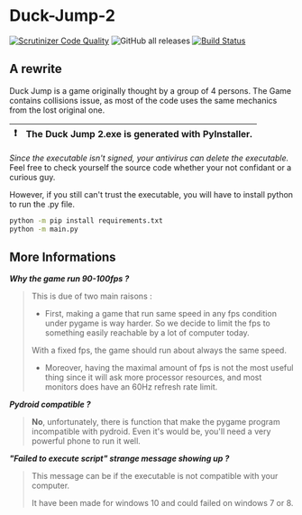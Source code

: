 # Duck-Jump-2 

[![Scrutinizer Code Quality](https://scrutinizer-ci.com/g/Sigmanificient/Duck-Jump-2.0/badges/quality-score.png?b=master)](https://scrutinizer-ci.com/g/Sigmanificient/Duck-Jump-2.0/?branch=archive-v2)
![GitHub all releases](https://img.shields.io/github/downloads/Sigmanificient/DuckJump/total)
[![Build Status](https://scrutinizer-ci.com/g/Sigmanificient/Duck-Jump-2.0/badges/build.png?b=master)](https://scrutinizer-ci.com/g/Sigmanificient/Duck-Jump-2.0/build-status/master)

## A rewrite
Duck Jump is a game originally thought by a group of 4 persons.
The Game contains collisions issue, as most of the code uses the same mechanics
from the lost original one.


| :exclamation: | The Duck Jump 2.exe is generated with PyInstaller. |
| ------------- | :------------------------------------------------- |

*Since the executable isn't signed, your antivirus can delete the executable.*
Feel free to check yourself the source code whether your not confidant or a curious guy.

However, if you still can't trust the executable, you will have to install python to run the .py file.

```bash
python -m pip install requirements.txt
python -m main.py
```


## More Informations

***Why the game run 90-100fps ?***

> This is due of two main raisons :
> - First, making a game that run same speed in any fps condition under pygame is way harder.
So we decide to limit the fps to something easily reachable by a lot of computer today.
> 
> With a fixed fps, the game should run about always the same speed.
> - Moreover, having the maximal amount of fps is not the most useful thing since it will ask more processor resources,
and most monitors does have an 60Hz refresh rate limit.
  
***Pydroid compatible ?***
> **No**, unfortunately, there is function that make the pygame program 
incompatible with pydroid.
> Even it's would be, you'll need a very powerful phone to run it well.

***"Failed to execute script" strange message showing up ?***
> This message can be if the executable is not compatible with your computer.
> 
> It have been made for windows 10 and could failed on windows 7 or 8.
